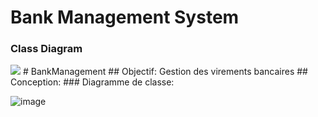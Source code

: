 
<h1>Bank Management System</h1>

<h3>Class Diagram</h3>

<img src="/screenshots/BankManagementDiag.jpg">
# BankManagement
## Objectif:
Gestion des virements bancaires
## Conception:
###  Diagramme de classe:

![image](https://user-images.githubusercontent.com/86124754/219503778-a3204a2b-bf1e-44cc-ab39-fe5045e3e750.png)

